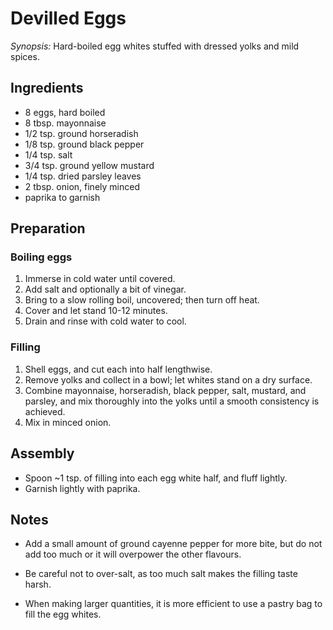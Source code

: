 # Devilled Eggs

<!-- TODO: ![image](../img/devilled-eggs.jpg) -->

*Synopsis:* Hard-boiled egg whites stuffed with dressed yolks and mild spices.

## Ingredients

-  8 eggs, hard boiled
-  8 tbsp. mayonnaise
-  1/2 tsp. ground horseradish
-  1/8 tsp. ground black pepper
-  1/4 tsp. salt
-  3/4 tsp. ground yellow mustard
-  1/4 tsp. dried parsley leaves
-  2 tbsp. onion, finely minced
-  paprika to garnish


## Preparation

### Boiling eggs

1.  Immerse in cold water until covered.
2.  Add salt and optionally a bit of vinegar.
3.  Bring to a slow rolling boil, uncovered; then turn off heat.
4.  Cover and let stand 10-12 minutes.
5.  Drain and rinse with cold water to cool.

### Filling

1.  Shell eggs, and cut each into half lengthwise.
2.  Remove yolks and collect in a bowl; let whites stand on a dry surface.
3.  Combine mayonnaise, horseradish, black pepper, salt, mustard, and parsley,
    and mix thoroughly into the yolks until a smooth consistency is achieved.
4.  Mix in minced onion.

## Assembly

-  Spoon ~1 tsp. of filling into each egg white half, and fluff lightly.
-  Garnish lightly with paprika.


## Notes

*  Add a small amount of ground cayenne pepper for more bite, but do not add
   too much or it will overpower the other flavours.

*  Be careful not to over-salt, as too much salt makes the filling taste harsh.

*  When making larger quantities, it is more efficient to use a pastry bag to
   fill the egg whites.
   
